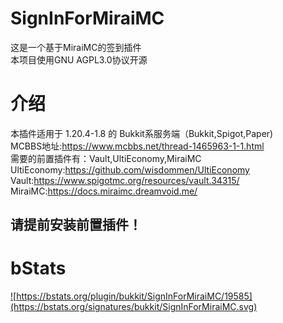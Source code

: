 # SignInForMiraiMC
这是一个基于MiraiMC的签到插件  
本项目使用GNU AGPL3.0协议开源

# 介绍
本插件适用于 1.20.4-1.8 的 Bukkit系服务端（Bukkit,Spigot,Paper)  
MCBBS地址:https://www.mcbbs.net/thread-1465963-1-1.html  
需要的前置插件有：Vault,UltiEconomy,MiraiMC  
UltiEconomy:https://github.com/wisdommen/UltiEconomy  
Vault:https://www.spigotmc.org/resources/vault.34315/  
MiraiMC:https://docs.miraimc.dreamvoid.me/  
## 请提前安装前置插件！

# bStats
<a href="https://bstats.org/plugin/bukkit/SignInForMiraiMC/19585">![https://bstats.org/plugin/bukkit/SignInForMiraiMC/19585](https://bstats.org/signatures/bukkit/SignInForMiraiMC.svg)</a>
